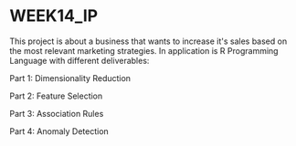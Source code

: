 # WEEK14_IP

This project is about a business that wants to increase it's sales based on the most relevant marketing strategies.
In application is R Programming Language with different deliverables: 

Part 1: Dimensionality Reduction

Part 2: Feature Selection

Part 3: Association Rules

Part 4: Anomaly Detection
